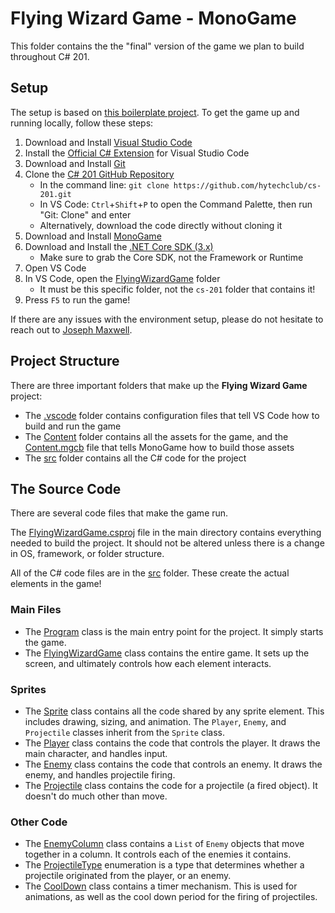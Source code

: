 # Flying Wizard Game - MonoGame
This folder contains the the "final" version of the game we plan to build throughout C# 201.

## Setup
The setup is based on [this boilerplate project](https://github.com/andrew-r-king/monogame-vscode-boilerplate). To get the game up and running locally, follow these steps:

1. Download and Install [Visual Studio Code](https://code.visualstudio.com/download)
1. Install the [Official C# Extension](https://marketplace.visualstudio.com/items?itemName=ms-dotnettools.csharp) for Visual Studio Code
1. Download and Install [Git](https://git-scm.com/downloads)
1. Clone the [C# 201 GitHub Repository](https://github.com/hytechclub/cs-201.git)
    - In the command line: `git clone https://github.com/hytechclub/cs-201.git`
    - In VS Code: `Ctrl`+`Shift`+`P` to open the Command Palette, then run "Git: Clone" and enter
    - Alternatively, download the code directly without cloning it
1. Download and Install [MonoGame](https://www.monogame.net/downloads/)
1. Download and Install the [.NET Core SDK (3.x)](https://dotnet.microsoft.com/download)
    - Make sure to grab the Core SDK, not the Framework or Runtime 
1. Open VS Code
1. In VS Code, open the [FlyingWizardGame](/) folder
    - It must be this specific folder, not the `cs-201` folder that contains it!
1. Press `F5` to run the game!

If there are any issues with the environment setup, please do not hesitate to reach out to [Joseph Maxwell](joseph.maxwell@hyland.com).

## Project Structure
There are three important folders that make up the **Flying Wizard Game** project:

- The [.vscode](/.vscode) folder contains configuration files that tell VS Code how to build and run the game
- The [Content](/Content) folder contains all the assets for the game, and the [Content.mgcb](Content/Content.mgcb) file that tells MonoGame how to build those assets
- The [src](/src) folder contains all the C# code for the project

## The Source Code
There are several code files that make the game run.

The [FlyingWizardGame.csproj](FlyingWizardGame.csproj) file in the main directory contains everything needed to build the project. It should not be altered unless there is a change in OS, framework, or folder structure.

All of the C# code files are in the [src](/src) folder. These create the actual elements in the game!

### Main Files
- The [Program](src/Program.cs) class is the main entry point for the project. It simply starts the game.
- The [FlyingWizardGame](src/FlyingWizardGame.cs) class contains the entire game. It sets up the screen, and ultimately controls how each element interacts.

### Sprites
- The [Sprite](src/Sprite.cs) class contains all the code shared by any sprite element. This includes drawing, sizing, and animation. The `Player`, `Enemy`, and `Projectile` classes inherit from the `Sprite` class.
- The [Player](src/Player.cs) class contains the code that controls the player. It draws the main character, and handles input.
- The [Enemy](src/Enemy.cs) class contains the code that controls an enemy. It draws the enemy, and handles projectile firing.
- The [Projectile](src/Projectile.cs) class contains the code for a projectile (a fired object). It doesn't do much other than move.

### Other Code
- The [EnemyColumn](src/EnemyColumn.cs) class contains a `List` of `Enemy` objects that move together in a column. It controls each of the enemies it contains.
- The [ProjectileType](src/ProjectileType.cs) enumeration is a type that determines whether a projectile originated from the player, or an enemy.
- The [CoolDown](src/CoolDown.cs) class contains a timer mechanism. This is used for animations, as well as the cool down period for the firing of projectiles.